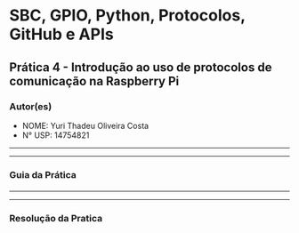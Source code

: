 # SBC, GPIO, Python, Protocolos, GitHub e APIs

## Prática 4 - Introdução ao uso de protocolos de comunicação na Raspberry Pi

### Autor(es)

- NOME: Yuri Thadeu Oliveira Costa
- N° USP: 14754821

***
***

### Guia da Prática

####

***
***

### Resolução da Pratica

